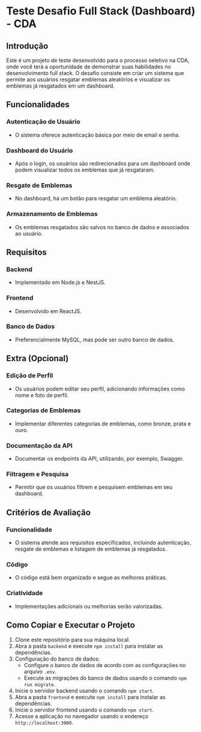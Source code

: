 # Teste Desafio Full Stack (Dashboard) - CDA

## Introdução
Este é um projeto de teste desenvolvido para o processo seletivo na CDA, onde você terá a oportunidade de demonstrar suas habilidades no desenvolvimento full stack. O desafio consiste em criar um sistema que permite aos usuários resgatar emblemas aleatórios e visualizar os emblemas já resgatados em um dashboard.

## Funcionalidades

### Autenticação de Usuário
- O sistema oferece autenticação básica por meio de email e senha.

### Dashboard do Usuário
- Após o login, os usuários são redirecionados para um dashboard onde podem visualizar todos os emblemas que já resgataram.

### Resgate de Emblemas
- No dashboard, há um botão para resgatar um emblema aleatório.

### Armazenamento de Emblemas
- Os emblemas resgatados são salvos no banco de dados e associados ao usuário.

## Requisitos

### Backend
- Implementado em Node.js e NestJS.

### Frontend
- Desenvolvido em ReactJS.

### Banco de Dados
- Preferencialmente MySQL, mas pode ser outro banco de dados.

## Extra (Opcional)

### Edição de Perfil
- Os usuários podem editar seu perfil, adicionando informações como nome e foto de perfil.

### Categorias de Emblemas
- Implementar diferentes categorias de emblemas, como bronze, prata e ouro.

### Documentação da API
- Documentar os endpoints da API, utilizando, por exemplo, Swagger.

### Filtragem e Pesquisa
- Permitir que os usuários filtrem e pesquisem emblemas em seu dashboard.

## Critérios de Avaliação

### Funcionalidade
- O sistema atende aos requisitos especificados, incluindo autenticação, resgate de emblemas e listagem de emblemas já resgatados.

### Código
- O código está bem organizado e segue as melhores práticas.

### Criatividade
- Implementações adicionais ou melhorias serão valorizadas.

## Como Copiar e Executar o Projeto

1. Clone este repositório para sua máquina local.
2. Abra a pasta `backend` e execute `npm install` para instalar as dependências.
3. Configuração do banco de dados:
   - Configure o banco de dados de acordo com as configurações no arquivo `.env`.
   - Execute as migrações do banco de dados usando o comando `npm run migrate`.
4. Inicie o servidor backend usando o comando `npm start`.
5. Abra a pasta `frontend` e execute `npm install` para instalar as dependências.
6. Inicie o servidor frontend usando o comando `npm start`.
7. Acesse a aplicação no navegador usando o endereço `http://localhost:3000`.

